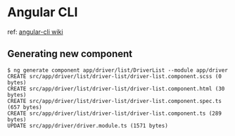 # Angular CLI

ref: [angular-cli wiki](https://github.com/angular/angular-cli/wiki)

## Generating new component

    $ ng generate component app/driver/list/DriverList --module app/driver
    CREATE src/app/driver/list/driver-list/driver-list.component.scss (0 bytes)
    CREATE src/app/driver/list/driver-list/driver-list.component.html (30 bytes)
    CREATE src/app/driver/list/driver-list/driver-list.component.spec.ts (657 bytes)
    CREATE src/app/driver/list/driver-list/driver-list.component.ts (289 bytes)
    UPDATE src/app/driver/driver.module.ts (1571 bytes)
